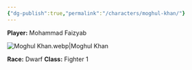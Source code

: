 ```yaml
---
{"dg-publish":true,"permalink":"/characters/moghul-khan/"}
---
```



**Player:** Mohammad Faizyab

![Moghul Khan.webp|Moghul Khan](/img/user/Assets/Moghul%20Khan.webp)

**Race:** Dwarf
**Class:** Fighter 1
